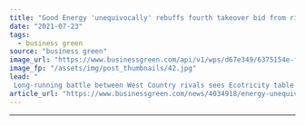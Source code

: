 ```yaml
---
title: "Good Energy 'unequivocally' rebuffs fourth takeover bid from rival Ecotricity"
date: "2021-07-23"
tags: 
  - business green
source: "business green"
image_url: "https://www.businessgreen.com/api/v1/wps/d67e349/6375154e-f9b8-4ca7-90d0-78affe481e8f/3/good-energy-delabole-wind-farm-185x114.jpg"
image_fp: "/assets/img/post_thumbnails/42.jpg"
lead: "
 Long-running battle between West Country rivals sees Ecotricity table bid valuing Good Energy at almost £60m ..."
article_url: "https://www.businessgreen.com/news/4034918/energy-unequivocally-rebuffs-fourth-takeover-bid-rival-ecotricity"
---
```


---
